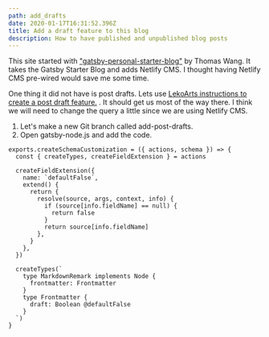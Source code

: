 ```yaml
---
path: add_drafts
date: 2020-01-17T16:31:52.396Z
title: Add a draft feature to this blog
description: How to have published and unpublished blog posts
---
```

This site started with ["gatsby-personal-starter-blog"](https://github.com/thomaswang/gatsby-personal-starter-blog) by Thomas Wang. It takes the Gatsby Starter Blog and adds Netlify CMS.   I thought having Netlify CMS pre-wired would save me some time.

One thing it did not have is post drafts.  Lets use [LekoArts instructions to create a post draft feature.](https://www.lekoarts.de/en/blog/adding-a-draft-feature-to-your-gatsby-site) . It should get us most of the way there.  I think we will need to change the query a little since we are using Netlify CMS.

1. Let's make a new Git branch called add-post-drafts.
2. Open gatsby-node.js and add the code.

```JS
exports.createSchemaCustomization = ({ actions, schema }) => {
  const { createTypes, createFieldExtension } = actions

  createFieldExtension({
    name: `defaultFalse`,
    extend() {
      return {
        resolve(source, args, context, info) {
          if (source[info.fieldName] == null) {
            return false
          }
          return source[info.fieldName]
        },
      }
    },
  })

  createTypes(`
    type MarkdownRemark implements Node {
      frontmatter: Frontmatter
    }
    type Frontmatter {
      draft: Boolean @defaultFalse
    }
  `)
}
```
